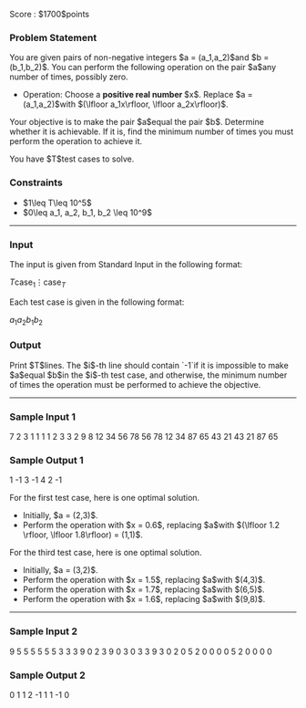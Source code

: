 
<div>

<span>

<span>

<p>
Score : $1700$points
</p>

<div>

<section>

### **Problem Statement**

<p>
You are given pairs of non-negative integers $a = (a_1,a_2)$and $b = (b_1,b_2)$.
You can perform the following operation on the pair $a$any number of times, possibly zero.
</p>

<ul>

<li>
Operation: Choose a 
<strong>
positive real number
</strong>
$x$. Replace $a = (a_1,a_2)$with $(\lfloor a_1x\rfloor, \lfloor a_2x\rfloor)$.
</li>

</ul>

<p>
Your objective is to make the pair $a$equal the pair $b$. Determine whether it is achievable. If it is, find the minimum number of times you must perform the operation to achieve it.
</p>

<p>
You have $T$test cases to solve.
</p>

</section>

</div>

<div>

<section>

### **Constraints**

<ul>

<li>
$1\leq T\leq 10^5$
</li>

<li>
$0\leq a_1, a_2, b_1, b_2 \leq 10^9$
</li>

</ul>

</section>

</div>

---

<div>

<div>

<section>

### **Input**

<p>
The input is given from Standard Input in the following format:
</p>

<div>

$T$$\text{case}_1$$\vdots$$\text{case}_T$
</div>

<p>
Each test case is given in the following format:
</p>

<div>

$a_1$$a_2$$b_1$$b_2$
</div>

</section>

</div>

<div>

<section>

### **Output**

<p>
Print $T$lines. The $i$-th line should contain `-1`if it is impossible to make $a$equal $b$in the $i$-th test case, and otherwise, the minimum number of times the operation must be performed to achieve the objective.
</p>

</section>

</div>

</div>

---

<div>

<section>

### **Sample Input 1**

<div>

7
2 3 1 1
1 1 2 3
3 2 9 8
12 34 56 78
56 78 12 34
87 65 43 21
43 21 87 65

</div>

</section>

</div>

<div>

<section>

### **Sample Output 1**

<div>

1
-1
3
-1
4
2
-1

</div>

<p>
For the first test case, here is one optimal solution.
</p>

<ul>

<li>
Initially, $a = (2,3)$.
</li>

<li>
Perform the operation with $x = 0.6$, replacing $a$with $(\lfloor 1.2 \rfloor, \lfloor 1.8\rfloor) = (1,1)$.
</li>

</ul>

<p>
For the third test case, here is one optimal solution.
</p>

<ul>

<li>
Initially, $a = (3,2)$.
</li>

<li>
Perform the operation with $x = 1.5$, replacing $a$with $(4,3)$.
</li>

<li>
Perform the operation with $x = 1.7$, replacing $a$with $(6,5)$.
</li>

<li>
Perform the operation with $x = 1.6$, replacing $a$with $(9,8)$.
</li>

</ul>

</section>

</div>

---

<div>

<section>

### **Sample Input 2**

<div>

9
5 5 5 5
5 5 3 3
3 9 0 2
3 9 0 3
0 3 3 9
3 0 2 0
5 2 0 0
0 0 5 2
0 0 0 0

</div>

</section>

</div>

<div>

<section>

### **Sample Output 2**

<div>

0
1
1
2
-1
1
1
-1
0

</div>

</section>

</div>

</span>

</span>

</div>
